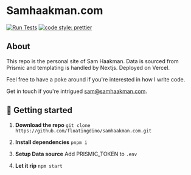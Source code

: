 <h1>
  Samhaakman.com
</h1>

[![Run Tests](https://github.com/floatingdino/samhaakman.com/actions/workflows/test.yml/badge.svg)](https://github.com/floatingdino/samhaakman.com/actions/workflows/test.yml) [![code style: prettier](https://img.shields.io/badge/code_style-prettier-ff69b4.svg)](https://github.com/prettier/prettier)

## About

This repo is the personal site of Sam Haakman. Data is sourced from Prismic and templating is handled by Nextjs. Deployed on Vercel.

Feel free to have a poke around if you're interested in how I write code.

Get in touch if you're intrigued [sam@samhaakman.com](mailto:sam@samhaakman.com).

## 🚀 Getting started

1. **Download the repo**
   `git clone https://github.com/floatingdino/samhaakman.com.git`

2. **Install dependencies**
   `pnpm i`

3. **Setup Data source**
   Add PRISMIC_TOKEN to `.env`

4. **Let it rip**
   `npm start`
